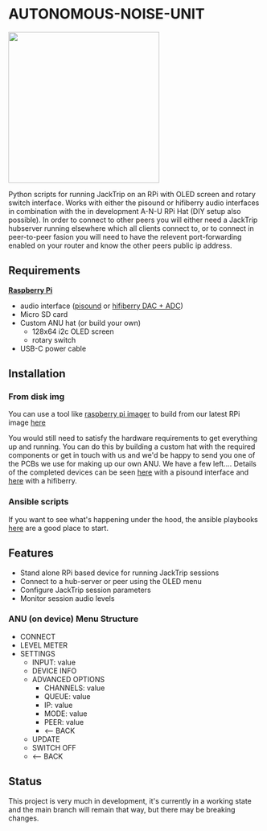 # AUTONOMOUS-NOISE-UNIT

<img style="width:300px" src="https://fra1.digitaloceanspaces.com/sandreae-storage/anu-website/uploads/2020/11/09/636352e7-2062-4df9-8115-398165bd8b23.JPG"/>

Python scripts for running JackTrip on an RPi with OLED screen and rotary switch interface. Works with either the pisound or hifiberry audio interfaces in combination with the in development A-N-U RPi Hat (DIY setup also possible). In order to connect to other peers you will either need a JackTrip hubserver running elsewhere which all clients connect to, or to connect in peer-to-peer fasion you will need to have the relevent port-forwarding enabled on your router and know the other peers public ip address.

## Requirements
**[Raspberry Pi](https://www.raspberrypi.org/products/raspberry-pi-4-model-b/)**
- audio interface ([pisound](https://blokas.io/pisound/) or [hifiberry DAC + ADC](https://www.hifiberry.com/shop/boards/hifiberry-dac-adc/))
- Micro SD card
- Custom ANU hat (or build your own)
  - 128x64 i2c OLED screen
  - rotary switch
- USB-C power cable

## Installation

### From disk img
You can use a tool like [raspberry pi imager](https://www.raspberrypi.com/software/) to build from our latest RPi image [here](https://github.com/noiseorchestra/autonomous-noise-unit/releases/download/2.0.0/anu.img.gz)

You would still need to satisfy the hardware requirements to get everything up and running. You can do this by building a custom hat with the required components or get in touch with us and we'd be happy to send you one of the PCBs we use for making up our own ANU. We have a few left.... Details of the completed devices can be seen [here](https://autonomousnoiseunit.co.uk/how-to-pisound) with a pisound interface and [here](https://autonomousnoiseunit.co.uk/how-to-hifiberry) with a hifiberry.

### Ansible scripts
If you want to see what's happening under the hood, the ansible playbooks [here](https://github.com/sandreae/anu-ansible) are a good place to start.

## Features
- Stand alone RPi based device for running JackTrip sessions
- Connect to a hub-server or peer using the OLED menu
- Configure JackTrip session parameters
- Monitor session audio levels

### ANU (on device) Menu Structure

- CONNECT
- LEVEL METER
- SETTINGS
    - INPUT: value
    - DEVICE INFO
    - ADVANCED OPTIONS
        - CHANNELS: value
        - QUEUE: value
        - IP: value
        - MODE: value
        - PEER: value
        - <-- BACK
    - UPDATE
    - SWITCH OFF
    - <-- BACK

## Status
This project is very much in development, it's currently in a working state and the main branch will remain that way, but there may be breaking changes.
